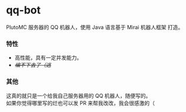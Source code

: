 # qq-bot

PlutoMC 服务器的 QQ 机器人，使用 Java 语言基于 Mirai 机器人框架 打造。

### 特性

- 高性能，具有一定并发能力。
- *~~编不下去了（逃~~*

### 其他

这真的就只是一个给我自己服务器用的 QQ 机器人，随便写的。<br>
如果你觉得哪里写的烂也可以发 PR 来帮我改改，我会很感激的（